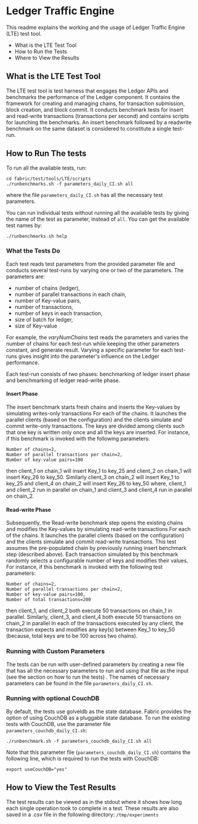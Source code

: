 # Ledger Traffic Engine

This readme explains the working and the usage of Ledger Traffic Engine (LTE)
test tool.


- What is the LTE Test Tool
- How to Run the Tests
- Where to View the Results

## What is the LTE Test Tool

The LTE test tool is test harness that engages the Ledger APIs and benchmarks
the performance of the Ledger component. It contains the framework for creating
and managing chains, for transaction submission, block creation, and block
commit. It conducts benchmark tests for insert and read-write transactions
(transactions per second) and contains scripts for launching the benchmarks. An
insert benchmark followed by a readwrite benchmark on the same dataset is
considered to constitute a single test-run.


## How to Run The tests

To run all the available tests, run:
```
cd fabric/test/tools/LTE/scripts
./runbenchmarks.sh -f parameters_daily_CI.sh all
```
where the file `parameters_daily_CI.sh` has all the necessary test parameters.


You can run individual tests without running all the available tests by giving
the name of the test as parameter, instead of `all`. You can get the available
test names by:
```
./runbenchmarks.sh help
```

### What the Tests Do

Each test reads test parameters from the provided parameter file and
conducts several test-runs by varying one or two of the parameters. The
parameters are:
* number of chains (ledger),
* number of parallel transactions in each chain,
* number of Key-value pairs,
* number of transactions,
* number of keys in each transaction,
* size of batch for ledger,
* size of Key-value

For example, the *varyNumChains* test reads the parameters and varies the
number of chains for each test-run while keeping the other parameters constant,
and generate result. Varying a specific parameter for each test-runs gives
insight into the parameter's influence on the Ledger performance.

Each test-run consists of two phases: benchmarking of ledger insert phase and
benchmarking of ledger read-write phase.

#### Insert Phase

The insert benchmark starts fresh chains and inserts the Key-values by
simulating writes-only transactions For each of the chains. It launches the
parallel clients (based on the configuration) and the clients simulate and
commit write-only transactions. The keys are divided among clients such that
one key is written only once and all the keys are inserted. For instance, if
this benchmark is invoked with the following parameters:
```
Number of chains=2,
Number of parallel transactions per chain=2,
Number of key-value pairs=100
```
then client_1 on chain_1 will insert Key_1 to key_25 and client_2 on chain_1 will
insert Key_26 to key_50. Similarly client_3 on chain_2 will insert Key_1 to
key_25 and client_4 on chain_2 will insert Key_26 to key_50 where, client_1 and
client_2 run in parallel on chain_1 and client_3 and client_4 run in parallel
on chain_2.

#### Read-write Phase

Subsequently, the Read-write benchmark step opens the existing chains and
modifies the Key-values by simulating read-write transactions For each of the
chains. It launches the parallel clients (based on the configuration) and the
clients simulate and commit read-write transactions. This test assumes the
pre-populated chain by previously running insert benchmark step (described
above). Each transaction simulated by this benchmark randomly selects a
configurable number of keys and modifies their values. For instance, if this
benchmark is invoked with the following test parameters:
```
Number of chains=2,
Number of parallel transactions per chain=2,
Number of key-value pairs=100,
Number of total transactions=200
```
then client_1, and client_2 both execute 50 transactions on
chain_1 in parallel.  Similarly, client_3, and client_4 both execute 50
transactions on chain_2 in parallel In each of the transactions executed by any
client, the transaction expects and modifies any key(s) between Key_1 to key_50
(because, total keys are to be 100 across two chains).

### Running with Custom Parameters

The tests can be run with user-defined parameters by creating a new file that
has all the necessary parameters to run and using that file as the input (see
the section on how to run the tests) . The names of necessary parameters can be
found in the file `parameters_daily_CI.sh`.

### Running with optional CouchDB

By default, the tests use golveldb as the state database. Fabric provides the
option of using CouchDB as a pluggable state database. To run the existing
tests with CouchDB, use the parameter file `parameters_couchdb_daily_CI.sh`:
```
./runbenchmark.sh -f parameters_couchdb_daily_CI.sh all
```
Note that this parameter file (`parameters_couchdb_daily_CI.sh`) contains the
following line, which is required to run the tests with CouchDB:
```
export useCouchDB="yes"
```

## How to View the Test Results

The test results can be viewed as in the stdout where it shows how long each
single operation took to complete in a test. These results are also saved in a
.csv file in the following directory: `/tmp/experiments`
